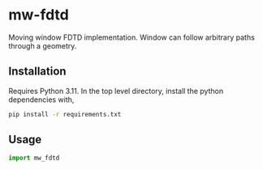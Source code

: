 # mw-fdtd

Moving window FDTD implementation. Window can follow arbitrary paths through a geometry. 

## Installation

Requires Python 3.11. In the top level directory, install the python dependencies with,

```bash
pip install -r requirements.txt
```

## Usage

```python
import mw_fdtd
```

